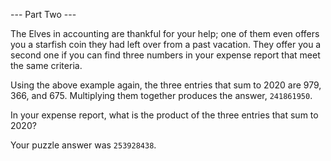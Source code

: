 --- Part Two ---

The Elves in accounting are thankful for your help; one of them even offers you a starfish coin they had left over from a past vacation. They offer you a second one if you can find three numbers in your expense report that meet the same criteria.

Using the above example again, the three entries that sum to 2020 are 979, 366, and 675. Multiplying them together produces the answer, `241861950`.

In your expense report, what is the product of the three entries that sum to 2020?

Your puzzle answer was `253928438`.

